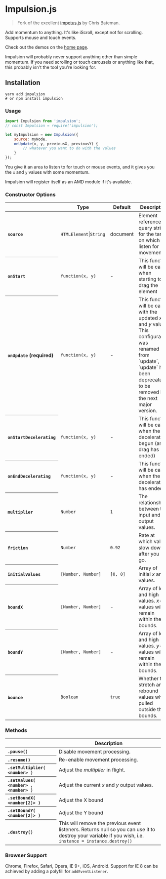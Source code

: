 # Impulsion.js

> Fork of the excellent [impetus.js](https://github.com/chrisbateman/impetus) by Chris Bateman.

Add momentum to anything. It's like iScroll, except not for scrolling. Supports mouse and touch events.

Check out the demos on the [home page](http://romellem.github.io/impulsion).

Impulsion will probably never support anything other than simple momentum. If you need scrolling or touch carousels or anything like that, this probably isn't the tool you're looking for.

## Installation

```
yarn add impulsion
# or npm install impulsion
```

### Usage
```javascript
import Impulsion from 'impulsion';
// const Impulsion = require('impulsion');

let myImpulsion = new Impulsion({
    source: myNode,
    onUpdate(x, y, previousX, previousY) {
        // whatever you want to do with the values
    }
});
```

You give it an area to listen to for touch or mouse events, and it gives you the `x` and `y` values with some momentum.

Impulsion will register itself as an AMD module if it's available.

### Constructor Options
<table>
	<thead>
		<tr>
			<th></th>
			<th scope="col">Type</th>
			<th scope="col">Default</th>
			<th scope="col">Description</th>
		</tr>
	</thead>
	<tbody>
		<tr>
			<th scope="row" align="left"><code>source</code></th>
			<td><code>HTMLElement</code>|<code>String</code></td>
			<td>document</td>
			<td>Element reference or query string for the target on which to listen for movement.</td>
		</tr>
		<tr>
			<th scope="row" align="left"><code>onStart</code></th>
			<td><code>function(x, y)</code></td>
			<td>-</td>
			<td>This function will be called when starting to drag the element</td>
		</tr>
		<tr>
			<th scope="row" align="left"><code>onUpdate</code> (required)</th>
			<td><code>function(x, y)</code></td>
			<td>-</td>
			<td>This function will be called with the updated <var>x</var> and <var>y</var> values. This configuration was renamed from `update`, and `update` has been deprecated, to be removed in the next major version.</td>
		</tr>
		<tr>
			<th scope="row" align="left"><code>onStartDecelerating</code></th>
			<td><code>function(x, y)</code></td>
			<td>-</td>
			<td>This function will be called when the deceleration begun (and drag has ended)</td>
		</tr>
		<tr>
			<th scope="row" align="left"><code>onEndDecelerating</code></th>
			<td><code>function(x, y)</code></td>
			<td>-</td>
			<td>This function will be called when the deceleration has ended</td>
		</tr>
		<tr>
			<th scope="row" align="left"><code>multiplier</code></th>
			<td><code>Number</code></td>
			<td><code>1</code></td>
			<td>The relationship between the input and output values.</td>
		</tr>
		<tr>
			<th scope="row" align="left"><code>friction</code></th>
			<td><code>Number</code></td>
			<td><code>0.92</code></td>
			<td>Rate at which values slow down after you let go.</td>
		</tr>
		<tr>
			<th scope="row" align="left"><code>initialValues</code></th>
			<td><code>[Number, Number]</code></td>
			<td><code>[0, 0]</code></td>
			<td>Array of initial <var>x</var> and <var>y</var> values.</td>
		</tr>
		<tr>
			<th scope="row" align="left"><code>boundX</code></th>
			<td><code>[Number, Number]</code></td>
			<td>-</td>
			<td>Array of low and high values. <var>x</var>-values will remain within these bounds.</td>
		</tr>
		<tr>
			<th scope="row" align="left"><code>boundY</code></th>
			<td><code>[Number, Number]</code></td>
			<td>-</td>
			<td>Array of low and high values. <var>y</var>-values will remain within these bounds.</td>
		</tr>
		<tr>
			<th scope="row" align="left"><code>bounce</code></th>
			<td><code>Boolean</code></td>
			<td><code>true</code></td>
			<td>Whether to stretch and rebound values when pulled outside the bounds.</td>
		</tr>
	</tbody>
</table>

### Methods
<table>
	<thead>
		<tr>
			<th></th>
			<th scope="col">Description</th>
		</tr>
	</thead>
	<tbody>
		<tr>
			<th scope="row" align="left"><code>.pause()</code></th>
			<td>Disable movement processing.</td>
		</tr>
		<tr>
			<th scope="row" align="left"><code>.resume()</code></th>
			<td>Re-enable movement processing.</td>
		</tr>
		<tr>
			<th scope="row" align="left"><code>.setMultiplier( &lt;number&gt; )</code></th>
			<td>Adjust the <var>multiplier</var> in flight.</td>
		</tr>
		<tr>
			<th scope="row" align="left"><code>.setValues( &lt;number&gt; , &lt;number&gt; )</code></th>
			<td>Adjust the current <var>x</var> and <var>y</var> output values.</td>
		</tr>
		<tr>
			<th scope="row" align="left"><code>.setBoundX( &lt;number[2]&gt; )</code></th>
			<td>Adjust the X bound</td>
		</tr>
		<tr>
			<th scope="row" align="left"><code>.setBoundY( &lt;number[2]&gt; )</code></th>
			<td>Adjust the Y bound</td>
		</tr>
		<tr>
			<th scope="row" align="left"><code>.destroy()</code></th>
			<td>
				This will remove the previous event listeners. Returns null so you can use it to destroy your variable if you wish, i.e. <code>instance = instance.destroy()</code>
			</td>
		</tr>
	</tbody>
</table>

### Browser Support
Chrome, Firefox, Safari, Opera, IE 9+, iOS, Android. Support for IE 8 can be achieved by adding a polyfill for `addEventListener`.

